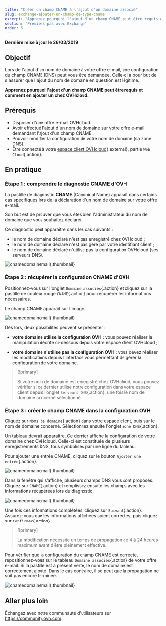 ```yaml
---
title: "Créer un champ CNAME à l'ajout d'un domaine associé"
slug: exchange-ajouter-un-champ-de-type-cname
excerpt: "Apprenez pourquoi l'ajout d'un champ CNAME peut être requis et comment en ajouter un chez OVH"
section: 'Premiers pas avec Exchange'
order: 5
---
```


**Dernière mise à jour le 26/03/2019**

## Objectif

Lors de l'ajout d'un nom de domaine à votre offre e-mail, une configuration du champ CNAME (DNS) peut vous être demandée. Celle-ci a pour but de s'assurer que l'ajout du nom de domaine en question est légitime.

**Apprenez pourquoi l'ajout d'un champ CNAME peut être requis et comment en ajouter un chez OVHcloud.**

## Prérequis

- Disposer d'une offre e-mail OVHcloud.
- Avoir effectué l'ajout d'un nom de domaine sur votre offre e-mail demandant l'ajout d'un champ CNAME.
- Pouvoir modifier la configuration de votre nom de domaine (sa zone DNS).
- Être connecté à votre [espace client OVHcloud](https://www.ovh.com/auth/?action=gotomanager&from=https://www.ovh.com/fr/&ovhSubsidiary=fr){.external}, partie `Web Cloud`{.action}.

## En pratique

### Étape 1 : comprendre le diagnostic CNAME d'OVH

La pastille de diagnostic **CNAME** (Canonical Name) apparaît dans certains cas spécifiques lors de la déclaration d'un nom de domaine sur votre offre e-mail.

Son but est de prouver que vous êtes bien l'administrateur du nom de domaine que vous souhaitez déclarer.

Ce diagnostic peut apparaître dans les cas suivants :

- le nom de domaine déclaré n'est pas enregistré chez OVHcloud ;
- le nom de domaine déclaré n'est pas géré par votre identifiant client ;
- le nom de domaine déclaré n'utilise pas la configuration OVHcloud (ses serveurs DNS).

![cnamedomainemail](images/cname_exchange_diagnostic.png){.thumbnail}

### Étape 2 : récupérer la configuration CNAME d'OVH

Positionnez-vous sur l'onglet `Domaine associés`{.action} et cliquez sur la pastille de couleur rouge `CNAME`{.action} pour récupérer les informations nécessaires.

Le champ CNAME apparaît sur l'image.

![cnamedomainemail](images/cname_exchange_informations.png){.thumbnail}

Dès lors, deux possibilités peuvent se présenter :

- **votre domaine utilise la configuration  OVH** : vous pouvez réaliser la manipulation décrite ci-dessous depuis votre espace client OVHcloud ;

- **votre domaine n'utilise pas la configuration  OVH** : vous devez réaliser les modifications depuis l’interface vous permettant de gérer la configuration de votre domaine.

> [!primary]
>
> Si votre nom de domaine est enregistré chez OVHcloud, vous pouvez vérifier si ce dernier utilise notre configuration dans votre espace client depuis l’onglet `Serveurs DNS`{.action}, une fois le nom de domaine concerné sélectionné.
>

### Étape 3 : créer le champ CNAME dans la configuration OVH

Cliquez sur `Noms de domaine`{.action} dans votre espace client, puis sur le nom de domaine concerné. Sélectionnez ensuite l'onglet `Zone DNS`{.action}.

Un tableau devrait apparaître. Ce dernier affiche la configuration de votre domaine chez OVHcloud. Celle-ci est constituée de plusieurs enregistrements DNS, tous symbolisés par une ligne du tableau.

Pour ajouter une entrée CNAME, cliquez sur le bouton `Ajouter une entrée`{.action}.

![cnamedomainemail](images/cname_exchange_add_entry_step1.png){.thumbnail}

Dans la fenêtre qui s’affiche, plusieurs champs DNS vous sont proposés. Cliquez sur `CNAME`{.action} et remplissez ensuite les champs avec les informations récupérées lors du diagnostic.

![cnamedomainemail](images/cname_add_entry_dns_zone.png){.thumbnail}

Une fois ces informations complétées, cliquez sur `Suivant`{.action}. Assurez-vous que les informations affichées soient correctes, puis cliquez sur `Confirmer`{.action}.

> [!primary]
>
> La modification nécessite un temps de propagation de 4 à 24 heures maximum avant d’être pleinement effective.
>

Pour vérifier que la configuration du champ CNAME est correcte, repositionnez-vous sur le tableau `Domaine associés`{.action} de votre offre e-mail. Si la pastille est à présent verte, le nom de domaine est correctement ajouté. Dans le  cas contraire, il se peut que la propagation ne soit pas encore terminée.

![cnamedomainemail](images/cname_exchange_diagnostic_green.png){.thumbnail}

## Aller plus loin

Échangez avec notre communauté d'utilisateurs sur <https://community.ovh.com>.